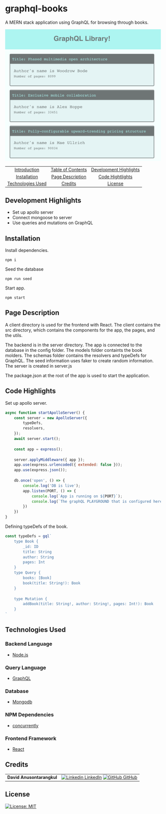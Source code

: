# graphql-books

A MERN stack application using GraphQL for browsing through books.

![screenshot](screenshot.png)

|                                         |                                         |                                                   |
| :-------------------------------------: | :-------------------------------------: | :-----------------------------------------------: |
|     [Introduction](#graphql-books)      | [Table of Contents](#table-of-contents) | [Development Highlights](#development-highlights) |
|      [Installation](#installation)      |  [Page Description](#page-description)  |       [Code Hightlights](#code-highlights)        |
| [Technologies Used](#Technologies-Used) |           [Credits](#Credits)           |                [License](#License)                |

## Development Highlights

- Set up apollo server
- Connect mongoose to server
- Use queries and mutations on GraphQL

## Installation

Install dependencies.

```
npm i
```

Seed the database

```
npm run seed
```

Start app.

```
npm start
```

## Page Description

A client directory is used for the frontend with React. The client contains the src directory, which contains the components for the app, the pages, and the utils.

The backend is in the server directory. The app is connected to the database in the config folder. The models folder containts the book molders. The schemas folder contains the resolvers and typeDefs for GraphQL. The seed information uses faker to create random information. The server is created in server.js

The package.json at the root of the app is used to start the application.

## Code Highlights

Set up apollo server.

```JavaScript
async function startApolloServer() {
    const server = new ApolloServer({
        typeDefs,
        resolvers,
    });
    await server.start();

    const app = express();

    server.applyMiddleware({ app });
    app.use(express.urlencoded({ extended: false }));
    app.use(express.json());

    db.once('open', () => {
        console.log('DB is live');
        app.listen(PORT, () => {
            console.log(`App is running on ${PORT}`);
            console.log(`The graphQL PLAYGROUND that is configured here http://localhost:${PORT}${server.graphqlPath}`)
        })
    })
}
```

Defining typeDefs of the book.

```JavaScript
const typeDefs = gql`
    type Book {
        _id: ID
        title: String
        author: String
        pages: Int
    }
    type Query {
        books: [Book]
        book(title: String!): Book
    }

    type Mutation {
        addBook(title: String!, author: String!, pages: Int!): Book
    }
`
```

## Technologies Used

### Backend Language

- [Node.js](https://nodejs.org/en/)

### Query Language

- [GraphQL](https://graphql.org/)

### Database

- [Mongodb](https://mongoosejs.com/)

### NPM Dependencies

- [concurrently](https://www.npmjs.com/package/concurrently)

### Frontend Framework

- [React](https://reactjs.org/)

## Credits

|                           |                                                                                                                                                                                                       |
| ------------------------- | ----------------------------------------------------------------------------------------------------------------------------------------------------------------------------------------------------- |
| **David Anusontarangkul** | [![Linkedin](https://i.stack.imgur.com/gVE0j.png) LinkedIn](https://www.linkedin.com/in/anusontarangkul/) [![GitHub](https://i.stack.imgur.com/tskMh.png) GitHub](https://github.com/anusontarangkul) |

## License

[![License: MIT](https://img.shields.io/badge/License-MIT-yellow.svg)](https://opensource.org/licenses/MIT)
